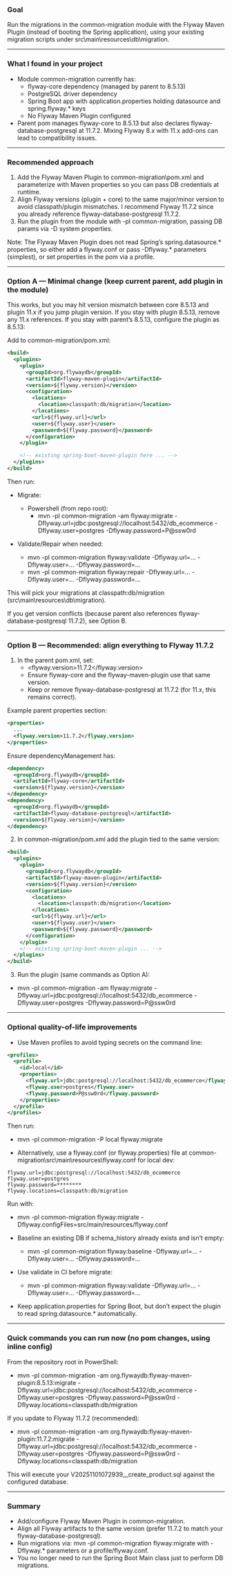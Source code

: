 ### Goal
Run the migrations in the common-migration module with the Flyway Maven Plugin (instead of booting the Spring application), using your existing migration scripts under src\main\resources\db\migration.

---

### What I found in your project
- Module common-migration currently has:
    - flyway-core dependency (managed by parent to 8.5.13)
    - PostgreSQL driver dependency
    - Spring Boot app with application.properties holding datasource and spring.flyway.* keys
    - No Flyway Maven Plugin configured
- Parent pom manages flyway-core to 8.5.13 but also declares flyway-database-postgresql at 11.7.2. Mixing Flyway 8.x with 11.x add-ons can lead to compatibility issues.

---

### Recommended approach
1) Add the Flyway Maven Plugin to common-migration\pom.xml and parameterize with Maven properties so you can pass DB credentials at runtime.
2) Align Flyway versions (plugin + core) to the same major/minor version to avoid classpath/plugin mismatches. I recommend Flyway 11.7.2 since you already reference flyway-database-postgresql 11.7.2.
3) Run the plugin from the module with -pl common-migration, passing DB params via -D system properties.

Note: The Flyway Maven Plugin does not read Spring’s spring.datasource.* properties, so either add a flyway.conf or pass -Dflyway.* parameters (simplest), or set properties in the pom via a profile.

---

### Option A — Minimal change (keep current parent, add plugin in the module)
This works, but you may hit version mismatch between core 8.5.13 and plugin 11.x if you jump plugin version. If you stay with plugin 8.5.13, remove any 11.x references. If you stay with parent’s 8.5.13, configure the plugin as 8.5.13:

Add to common-migration/pom.xml:

```xml
<build>
  <plugins>
    <plugin>
      <groupId>org.flywaydb</groupId>
      <artifactId>flyway-maven-plugin</artifactId>
      <version>${flyway.version}</version>
      <configuration>
        <locations>
          <location>classpath:db/migration</location>
        </locations>
        <url>${flyway.url}</url>
        <user>${flyway.user}</user>
        <password>${flyway.password}</password>
      </configuration>
    </plugin>

    <!-- existing spring-boot-maven-plugin here ... -->
  </plugins>
</build>
```

Then run:

- Migrate:
    - Powershell (from repo root):
        - mvn -pl common-migration -am flyway:migrate -Dflyway.url=jdbc:postgresql://localhost:5432/db_ecommerce -Dflyway.user=postgres -Dflyway.password=P@ssw0rd

- Validate/Repair when needed:
    - mvn -pl common-migration flyway:validate -Dflyway.url=... -Dflyway.user=... -Dflyway.password=...
    - mvn -pl common-migration flyway:repair -Dflyway.url=... -Dflyway.user=... -Dflyway.password=...

This will pick your migrations at classpath:db/migration (src\main\resources\db\migration).

If you get version conflicts (because parent also references flyway-database-postgresql 11.7.2), see Option B.

---

### Option B — Recommended: align everything to Flyway 11.7.2
1) In the parent pom.xml, set:
    - <flyway.version>11.7.2</flyway.version>
    - Ensure flyway-core and the flyway-maven-plugin use that same version.
    - Keep or remove flyway-database-postgresql at 11.7.2 (for 11.x, this remains correct).

Example parent properties section:
```xml
<properties>
  ...
  <flyway.version>11.7.2</flyway.version>
</properties>
```

Ensure dependencyManagement has:
```xml
<dependency>
  <groupId>org.flywaydb</groupId>
  <artifactId>flyway-core</artifactId>
  <version>${flyway.version}</version>
</dependency>
<dependency>
  <groupId>org.flywaydb</groupId>
  <artifactId>flyway-database-postgresql</artifactId>
  <version>${flyway.version}</version>
</dependency>
```

2) In common-migration/pom.xml add the plugin tied to the same version:
```xml
<build>
  <plugins>
    <plugin>
      <groupId>org.flywaydb</groupId>
      <artifactId>flyway-maven-plugin</artifactId>
      <version>${flyway.version}</version>
      <configuration>
        <locations>
          <location>classpath:db/migration</location>
        </locations>
        <url>${flyway.url}</url>
        <user>${flyway.user}</user>
        <password>${flyway.password}</password>
      </configuration>
    </plugin>
    <!-- existing spring-boot-maven-plugin ... -->
  </plugins>
</build>
```

3) Run the plugin (same commands as Option A):
- mvn -pl common-migration -am flyway:migrate -Dflyway.url=jdbc:postgresql://localhost:5432/db_ecommerce -Dflyway.user=postgres -Dflyway.password=P@ssw0rd

---

### Optional quality-of-life improvements
- Use Maven profiles to avoid typing secrets on the command line:
```xml
<profiles>
  <profile>
    <id>local</id>
    <properties>
      <flyway.url>jdbc:postgresql://localhost:5432/db_ecommerce</flyway.url>
      <flyway.user>postgres</flyway.user>
      <flyway.password>P@ssw0rd</flyway.password>
    </properties>
  </profile>
</profiles>
```
Then run:
- mvn -pl common-migration -P local flyway:migrate

- Alternatively, use a flyway.conf (or flyway.properties) file at common-migration\src\main\resources\flyway.conf for local dev:
```
flyway.url=jdbc:postgresql://localhost:5432/db_ecommerce
flyway.user=postgres
flyway.password=********
flyway.locations=classpath:db/migration
```
Run with:
- mvn -pl common-migration flyway:migrate -Dflyway.configFiles=src/main/resources/flyway.conf

- Baseline an existing DB if schema_history already exists and isn’t empty:
    - mvn -pl common-migration flyway:baseline -Dflyway.url=... -Dflyway.user=... -Dflyway.password=...

- Use validate in CI before migrate:
    - mvn -pl common-migration flyway:validate -Dflyway.url=... -Dflyway.user=... -Dflyway.password=...

- Keep application.properties for Spring Boot, but don’t expect the plugin to read spring.datasource.* automatically.

---

### Quick commands you can run now (no pom changes, using inline config)
From the repository root in PowerShell:
- mvn -pl common-migration -am org.flywaydb:flyway-maven-plugin:8.5.13:migrate -Dflyway.url=jdbc:postgresql://localhost:5432/db_ecommerce -Dflyway.user=postgres -Dflyway.password=P@ssw0rd -Dflyway.locations=classpath:db/migration

If you update to Flyway 11.7.2 (recommended):
- mvn -pl common-migration -am org.flywaydb:flyway-maven-plugin:11.7.2:migrate -Dflyway.url=jdbc:postgresql://localhost:5432/db_ecommerce -Dflyway.user=postgres -Dflyway.password=P@ssw0rd -Dflyway.locations=classpath:db/migration

This will execute your V20251101072939__create_product.sql against the configured database.

---

### Summary
- Add/configure Flyway Maven Plugin in common-migration.
- Align all Flyway artifacts to the same version (prefer 11.7.2 to match your flyway-database-postgresql).
- Run migrations via: mvn -pl common-migration flyway:migrate with -Dflyway.* parameters or a profile/flyway.conf.
- You no longer need to run the Spring Boot Main class just to perform DB migrations.
